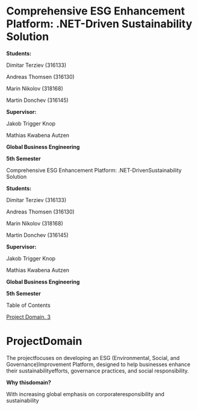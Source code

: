 # Comprehensive ESG Enhancement Platform: .NET-Driven Sustainability Solution

**Students:**

Dimitar Terziev (316133)

Andreas Thomsen (316130)

Marin Nikolov (318168)

Martin Donchev (316145)

**Supervisor:**

Jakob Trigger Knop

Mathias Kwabena Autzen

**Global Business Engineering**

**5th Semester**



Comprehensive ESG Enhancement Platform: .NET-DrivenSustainability Solution

**Students:**

Dimitar Terziev (316133)

Andreas Thomsen (316130)

Marin Nikolov (318168)

Martin Donchev (316145)

**Supervisor:**

Jakob Trigger Knop

Mathias Kwabena Autzen

**Global Business Engineering**

**5th Semester**

Table of Contents

[Project Domain. 3](#_Toc177717907)

ProjectDomain
=============

The projectfocuses on developing an ESG (Environmental, Social, and Governance)Improvement Platform, designed to help businesses enhance their sustainabilityefforts, governance practices, and social responsibility.

**Why thisdomain?**

With increasing global emphasis on corporateresponsibility and sustainability
